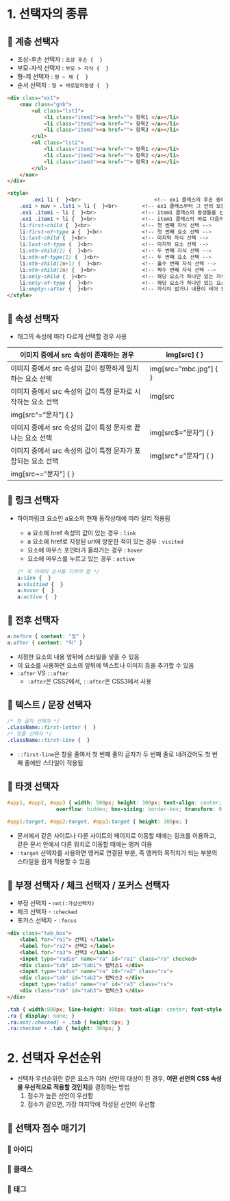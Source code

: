 # 1. 선택자의 종류

## 🥭 계층 선택자

- 조상-후손 선택자 : `조상 후손 {  }`
- 부모-자식 선택자 : `부모 > 자식 {  }`
- 형-제 선택자 : `형 ~ 제 {  }`
- 순서 선택자 : `형 + 바로밑의동생 {  }`

```html
<div class="ex1">
    <nav class="gnb">
        <ul class="lst1">
            <li class="item1"><a href=""> 항목1 </a></li>
            <li class="item2"><a href=""> 항목2 </a></li>
            <li class="item3"><a href=""> 항목3 </a></li>
        </ul>
        <ol class="lst2">
            <li class="item1"><a href=""> 항목1 </a></li>
            <li class="item2"><a href=""> 항목2 </a></li>
            <li class="item3"><a href=""> 항목3 </a></li>
        </ul>
    </nav>
</div>

<style>
		.ex1 li {  }<br>                        <!-- ex1 클래스의 후손 중에서 li 요소를 선택 -->
    .ex1 > nav > .lst1 > li {  }<br>        <!-- ex1 클래스부터 그 안의 모든 노드를 모두 기재 -->
    .ex1 .item1 ~ li {  }<br>               <!-- item1 클래스의 동생들을 선택 -->
    .ex1 .item1 + li {  }<br>               <!-- item1 클래스의 바로 다음의 li 하나만 선택-->
    li:first-child {  }<br>                 <!-- 첫 번째 자식 선택 -->
    li:first-of-type a {  }<br>             <!-- 첫 번째 요소 선택 -->
    li:last-child {  }<br>                  <!-- 마지막 자식 선택 -->
    li:last-of-type {  }<br>                <!-- 마지막 요소 선택 -->
    li:nth-child(2) {  }<br>                <!-- 두 번째 자식 선택 -->
    li:nth-of-type(2) {  }<br>              <!-- 두 번째 요소 선택 -->
    li:nth-child(2n+1) {  }<br>             <!-- 홀수 번째 자식 선택 -->
    li:nth-child(2n) {  }<br>               <!-- 짝수 번째 자식 선택 -->
    li:only-child {  }<br>                  <!-- 해당 요소가 하나만 있는 자식 선택 -->
    li:only-of-type {  }<br>                <!-- 해당 요소가 하나만 있는 요소 선택 -->
    li:empty::after {  }<br>                <!-- 자식이 없거나 내용이 비어 있는 요소 선택 -->
</style>
```

## 🥭 속성 선택자

- 태그의 속성에 따라 다르게 선택할 경우 사용

| 이미지 중에서 src 속성이 존재하는 경우 | img[src] {  } |
| --- | --- |
| 이미지 중에서 src 속성의 값이 정확하게 일치하는 요소 선택 | img[src=”mbc.jpg”] {  } |
| 이미지 중에서 src 속성의 값이 특정 문자로 시작하는 요소 선택 | img[src|=”문자”] {  }
img[src^=”문자”] {  } |
| 이미지 중에서 src 속성의 값이 특정 문자로 끝나는 요소 선택 | img[src$=”문자”] {  } |
| 이미지 중에서 src 속성의 값이 특정 문자가 포함되는 요소 선택 | img[src*=”문자”] {  }
img[src~=”문자”] {  } |

## 🥭 링크 선택자

- 하이퍼링크 요소인 a요소의 현재 동작상태에 따라 달리 적용됨
    - a 요소에 href 속성의 값이 있는 경우 : `link`
    - a 요소에 href로 지정된 url에 방문한 적이 있는 경우 : `visited`
    - 요소에 마우스 포인터가 올라가는 경우 : `hover`
    - 요소에 마우스를 누르고 있는 경우 : `active`
    
    ```css
    /* 꼭 아래의 순서를 지켜야 함 */
    a:link {  }
    a:visitied {  }
    a:hover {  }
    a:active {  }
    ```
    

## 🥭 전후 선택자

```css
a:before { content: "앞" }
a:after { content: "뒤" }
```

- 지정한 요소의 내용 앞뒤에 스타일을 넣을 수 있음
- 이 요소를 사용하면 요소의 앞뒤에 텍스트나 이미지 등을 추가할 수 있음
- `:after` VS `::after`
    - `:after`은 CSS2에서, `::after`은 CSS3에서 사용

## 🥭 텍스트 / 문장 선택자

```css
/* 첫 글자 선택자 */
.className::first-letter {  }
/* 첫줄 선택자 */
.className::first-line {  }
```

- `::first-line`은 창을 줄여서 첫 번째 줄의 글자가 두 번째 줄로 내려갔어도 첫 번째 줄에만 스타일이 적용됨

## 🥭 타겟 선택자

```css
#app1, #app2, #app3 { width: 500px; height: 300px; text-align: center; font-size: 40px; line-height: 300px; border: 3px solid #333; height: 0px; 
                overflow: hidden; box-sizing: border-box; transform: 0.6s; }
        
#app1:target, #app2:target, #app3:target { height: 300px; }
```

- 문서에서 같은 사이트나 다른 사이트의 페이지로 이동할 때에는 링크를 이용하고, 같은 문서 안에서 다른 위치로 이동할 때에는 앵커 이용
- `:target` 선택자를 사용하면 앵커로 연결된 부분, 즉 앵커의 목적지가 되는 부분의 스타일을 쉽게 적용할 수 있음

## 🥭 부정 선택자 / 체크 선택자 / 포커스 선택자

- 부정 선택자 - `not(:가상선택자)`
- 체크 선택자 - `:checked`
- 포커스 선택자 - `:focus`

```html
<div class="tab_box">
    <label for="ra1"> 선택1 </label>
    <label for="ra2"> 선택2 </label>
    <label for="ra3"> 선택3 </label>
    <input type="radio" name="ra" id="ra1" class="ra" checked>
    <div class="tab" id="tab1"> 탭박스1 </div>
    <input type="radio" name="ra" id="ra2" class="ra">
    <div class="tab" id="tab2"> 탭박스2 </div>
    <input type="radio" name="ra" id="ra3" class="ra">
    <div class="tab" id="tab3"> 탭박스3 </div>
</div>
```

```css
.tab { width:800px; line-height: 300px; text-align: center; font-style: 38px; overflow: hidden; transition: 0.7s; }
.ra { display: none; }
.ra:not(:checked) + .tab { height:0px; }
.ra:checked + .tab { height: 300px; }
```

# 2. 선택자 우선순위

- 선택자 우선순위란 같은 요소가 여러 선언의 대상이 된 경우, **어떤 선언의 CSS 속성을 우선적으로 적용할 것인지**를 결정하는 방법
    1. 점수가 높은 선언이 우선함
    2. 점수가 같으면, 가장 마지막에 작성된 선언이 우선함

## 🍓 선택자 점수 매기기

### 🥇 아이디

### 🥈 클래스

### 🥉 태그
